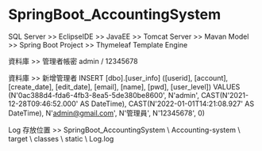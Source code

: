 # SpringBoot_AccountingSystem
SQL Server >> EclipseIDE >> JavaEE >> Tomcat Server >> Mavan Model >> Spring Boot Project >> Thymeleaf Template Engine

資料庫 >> 管理者帳密
admin / 12345678

資料庫 >> 新增管理者
INSERT [dbo].[user_info] ([userid], [account], [create_date], [edit_date], [email], [name], [pwd], [user_level]) VALUES (N'0ac388d4-fda6-4fb3-8ea5-5de380be8600', N'admin', CAST(N'2021-12-28T09:46:52.000' AS DateTime), CAST(N'2022-01-01T14:21:08.927' AS DateTime), N'admin@gmail.com', N'管理員', N'12345678', 0)

Log 存放位置 >> SpringBoot_AccountingSystem \ Accounting-system \ target \ classes \ static \ Log.log
